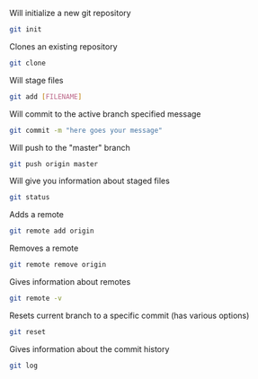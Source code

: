 Will initialize a new git repository

```bash
git init
```

Clones an existing repository

```bash
git clone
```

Will stage files

```bash
git add [FILENAME]
```

Will commit to the active branch specified message

```bash
git commit -m "here goes your message"
```

Will push to the "master" branch

```bash
git push origin master
```

Will give you information about staged files

```bash
git status
```

Adds a remote

```bash
git remote add origin
```

Removes a remote

```bash
git remote remove origin
```

Gives information about remotes

```bash
git remote -v
```

Resets current branch to a specific commit (has various options)

```bash
git reset
```

Gives information about the commit history

```bash
git log
```
